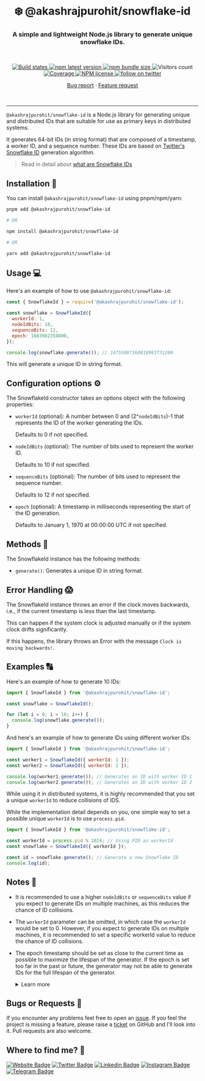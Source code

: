 <h1 align="center" style="border-bottom: none;">❄️ @akashrajpurohit/snowflake-id</h1>
<h3 align="center">A simple and lightweight Node.js library to generate unique snowflake IDs.</h3>
<br />
<p align="center">
  <a href="https://github.com/AkashRajpurohit/snowflake-id/actions/workflows/test-and-release.yml">
    <img alt="Build states" src="https://github.com/AkashRajpurohit/snowflake-id/actions/workflows/test-and-release.yml/badge.svg?branch=main">
  </a>
  <a href="https://www.npmjs.com/package/@akashrajpurohit/snowflake-id">
    <img alt="npm latest version" src="https://img.shields.io/npm/v/@akashrajpurohit/snowflake-id/latest.svg">
  </a>
  <a href="https://www.npmjs.com/package/@akashrajpurohit/snowflake-id">
    <img alt="npm bundle size" src="https://img.shields.io/bundlephobia/min/@akashrajpurohit/snowflake-id">
  </a>
  <img alt="Visitors count" src="https://visitor-badge.laobi.icu/badge?page_id=@akashrajpurohit~snowflake-id.visitor-badge&style=flat-square&color=0088cc">
  <a href="https://github.com/AkashRajpurohit/snowflake-id/actions">
    <img alt="Coverage" src="https://img.shields.io/endpoint?url=https://gist.githubusercontent.com/AkashRajpurohit/7336f237b82d9581c5f52405f87db531/raw/snowflake-id-coverage.json">
  </a>
  <a href="https://www.npmjs.com/package/@akashrajpurohit/snowflake-id">
    <img alt="NPM license" src="https://img.shields.io/npm/l/@akashrajpurohit/snowflake-id">
  </a>
  <a href="https://twitter.com/akashwhocodes">
    <img alt="follow on twitter" src="https://img.shields.io/twitter/follow/akashwhocodes.svg?style=social&label=@akashwhocodes">
  </a>

  <p align="center">
    <a href="https://github.com/AkashRajpurohit/snowflake-id/issues/new?template=bug_report.md">Bug report</a>
    ·
    <a href="https://github.com/AkashRajpurohit/snowflake-id/issues/new?template=feature_request.md">Feature request</a>
  </p>
</p>
<br />
<hr />

`@akashrajpurohit/snowflake-id` is a Node.js library for generating unique and distributed IDs that are suitable for use as primary keys in distributed systems.

It generates 64-bit IDs (in string format) that are composed of a timestamp, a worker ID, and a sequence number. These IDs are based on [Twitter's Snowflake ID](https://github.com/twitter-archive/snowflake/tree/snowflake-2010) generation algorithm.

> Read in detail about [what are Snowflake IDs](https://akashrajpurohit.com/blog/snowflake-id-generating-unique-ids-for-distributed-systems/?ref=github-desc)

## Installation 🚀

You can install `@akashrajpurohit/snowflake-id` using pnpm/npm/yarn:

```bash
pnpm add @akashrajpurohit/snowflake-id

# OR

npm install @akashrajpurohit/snowflake-id

# OR

yarn add @akashrajpurohit/snowflake-id
```

## Usage 💻

Here's an example of how to use `@akashrajpurohit/snowflake-id`:

```javascript
const { SnowflakeId } = require('@akashrajpurohit/snowflake-id');

const snowflake = SnowflakeId({
  workerId: 1,
  nodeIdBits: 10,
  sequenceBits: 12,
  epoch: 1683982358000,
});

console.log(snowflake.generate()); // 14755887168818983731200
```

This will generate a unique ID in string format.

## Configuration options ⚙️

The SnowflakeId constructor takes an options object with the following properties:

- `workerId` (optional): A number between 0 and (2^`nodeIdBits`)-1 that represents the ID of the worker generating the IDs.

  Defaults to 0 if not specified.

- `nodeIdBits` (optional): The number of bits used to represent the worker ID.

  Defaults to 10 if not specified.

- `sequenceBits` (optional): The number of bits used to represent the sequence number.

  Defaults to 12 if not specified.

- `epoch` (optional): A timestamp in milliseconds representing the start of the ID generation.

  Defaults to January 1, 1970 at 00:00:00 UTC if not specified.

## Methods 🧮

The SnowflakeId instance has the following methods:

- `generate()`: Generates a unique ID in string format.

## Error Handling 😱

The SnowflakeId instance throws an error if the clock moves backwards, i.e., if the current timestamp is less than the last timestamp.

This can happen if the system clock is adjusted manually or if the system clock drifts significantly.

If this happens, the library throws an Error with the message `Clock is moving backwards!`.

## Examples 🔠

Here's an example of how to generate 10 IDs:

```javascript
import { SnowflakeId } from '@akashrajpurohit/snowflake-id';

const snowflake = SnowflakeId();

for (let i = 0; i < 10; i++) {
  console.log(snowflake.generate());
}
```

And here's an example of how to generate IDs using different worker IDs:

```javascript
import { SnowflakeId } from '@akashrajpurohit/snowflake-id';

const worker1 = SnowflakeId({ workerId: 1 });
const worker2 = SnowflakeId({ workerId: 2 });

console.log(worker1.generate()); // Generates an ID with worker ID 1
console.log(worker2.generate()); // Generates an ID with worker ID 2
```

While using it in distributed systems, it is highly recommended that you set a unique `workerId` to reduce collisions of IDS.

While the implementation detail depends on you, one simple way to set a possible unique `workerId` is to use `process.pid`.

```javascript
import { SnowflakeId } from '@akashrajpurohit/snowflake-id';

const workerId = process.pid % 1024; // Using PID as workerId
const snowflake = SnowflakeId({ workerId });

const id = snowflake.generate(); // Generate a new Snowflake ID
console.log(id);
```

## Notes 📝

- It is recommended to use a higher `nodeIdBits` or `sequenceBits` value if you expect to generate IDs on multiple machines, as this reduces the chance of ID collisions.

- The `workerId` parameter can be omitted, in which case the `workerId` would be set to 0. However, if you expect to generate IDs on multiple machines, it is recommended to set a specific workerId value to reduce the chance of ID collisions.

- The epoch timestamp should be set as close to the current time as possible to maximize the lifespan of the generator. If the epoch is set too far in the past or future, the generator may not be able to generate IDs for the full lifespan of the generator.
  <details>
    <summary>Learn more</summary>
    <p>The epoch timestamp is used as the starting point for generating unique IDs. If the epoch timestamp is set too far in the past or future, it can limit the lifespan of the generator. This is because the timestamp portion of a generated ID is typically a smaller number of bits compared to the total number of bits in the ID, and as a result, the maximum value for the timestamp portion can be reached more quickly than the other portions.</p>
    <p>For example, if the epoch timestamp is set to January 1, 1970, which is the Unix epoch, and the generator is configured to use 41 bits for the timestamp portion, the maximum value for the timestamp portion would be reached in the year 2088. This means that after 2088, the generator would no longer be able to generate unique IDs.</p>
    <p>Therefore, it's important to set the epoch timestamp as close to the current time as possible to maximize the lifespan of the generator. This will ensure that the timestamp portion of the generated IDs will not reach their maximum value too quickly, allowing the generator to continue generating unique IDs for a longer period of time.</p>
  </details>

## Bugs or Requests 🐛

If you encounter any problems feel free to open an [issue](https://github.com/AkashRajpurohit/snowflake-id/issues/new?template=bug_report.md). If you feel the project is missing a feature, please raise a [ticket](https://github.com/AkashRajpurohit/snowflake-id/issues/new?template=feature_request.md) on GitHub and I'll look into it. Pull requests are also welcome.

## Where to find me? 👀

[![Website Badge](https://img.shields.io/badge/-akashrajpurohit.com-3b5998?logo=google-chrome&logoColor=white)](https://akashrajpurohit.com/)
[![Twitter Badge](https://img.shields.io/badge/-@akashwhocodes-00acee?logo=Twitter&logoColor=white)](https://twitter.com/AkashWhoCodes)
[![Linkedin Badge](https://img.shields.io/badge/-@AkashRajpurohit-0e76a8?logo=Linkedin&logoColor=white)](https://linkedin.com/in/AkashRajpurohit)
[![Instagram Badge](https://img.shields.io/badge/-@akashwho.codes-e4405f?logo=Instagram&logoColor=white)](https://instagram.com/akashwho.codes/)
[![Telegram Badge](https://img.shields.io/badge/-@AkashRajpurohit-0088cc?logo=Telegram&logoColor=white)](https://t.me/AkashRajpurohit)

